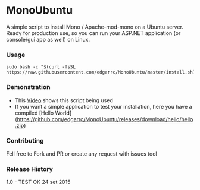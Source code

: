 MonoUbuntu
=========

A simple script to install Mono / Apache-mod-mono on a Ubuntu server. Ready for production use, so you can run your ASP.NET application (or console/gui app as well) on Linux.

### Usage

```shell
sudo bash -c "$(curl -fsSL https://raw.githubusercontent.com/edgarrc/MonoUbuntu/master/install.sh)$"
```

### Demonstration

- This [Video](https://youtu.be/BYcYkIySFUk) shows this script being used
- If you want a simple application to test your installation, here you have a compiled [Hello World] (https://github.com/edgarrc/MonoUbuntu/releases/download/hello/hello.zip)

### Contributing

Fell free to Fork and PR or create any request with issues tool

### Release History

1.0 - TEST OK 24 set 2015


